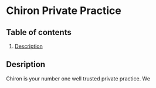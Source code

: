 # Chiron Private Practice
 ## Table of contents
  1. [Description](#Description)
## Desription
Chiron is your number one well trusted private practice. We 

